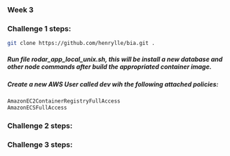 ### Week 3

### Challenge 1 steps:

```sh
git clone https://github.com/henrylle/bia.git .
```
##### Run file rodar_app_local_unix.sh, this will be install a new database and other node commands after build the appropriated container image.
##### Create a new AWS User called dev wih the following attached policies:

```sh
AmazonEC2ContainerRegistryFullAccess
AmazonECSFullAccess
```

### Challenge 2 steps:

### Challenge 3 steps:


